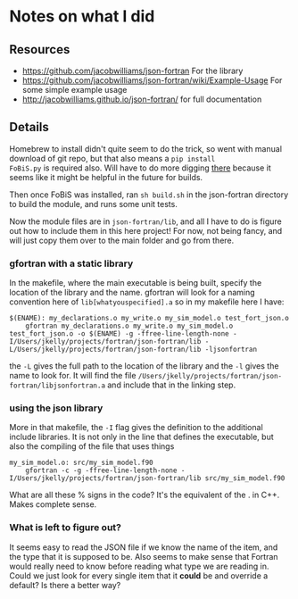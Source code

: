 # Notes on what I did

## Resources
- https://github.com/jacobwilliams/json-fortran For the library
- https://github.com/jacobwilliams/json-fortran/wiki/Example-Usage  For some simple example usage
- http://jacobwilliams.github.io/json-fortran/ for full documentation

## Details

Homebrew to install didn't quite seem to do the trick, so went with manual download of git repo, but that also means a <code>pip install FoBiS.py</code> is required also. Will have to do more digging [there](https://github.com/szaghi/FoBiS) because it seems like it might be helpful in the future for builds.

Then once FoBiS was installed, ran <code>sh build.sh</code> in the json-fortran directory to build the module, and runs some unit tests.

Now the module files are in <code>json-fortran/lib</code>, and all I have to do is figure out how to include them in this here project! For now, not being fancy, and will just copy them over to the main folder and go from there.

### gfortran with a static library

In the makefile, where the main executable is being built, specify the location of the library and the name. gfortran will look for a naming convention here of <code>lib[whatyouspecified].a</code> so in my makefile here I have:

```
$(ENAME): my_declarations.o my_write.o my_sim_model.o test_fort_json.o
	gfortran my_declarations.o my_write.o my_sim_model.o test_fort_json.o -o $(ENAME) -g -ffree-line-length-none -I/Users/jkelly/projects/fortran/json-fortran/lib -L/Users/jkelly/projects/fortran/json-fortran/lib -ljsonfortran
```

the <code>-L</code> gives the full path to the location of the library and the <code>-l</code> gives the name to look for. It will find the file <code>/Users/jkelly/projects/fortran/json-fortran/libjsonfortran.a</code> and include that in the linking step.


### using the json library

More in that makefile, the <code>-I</code> flag gives the definition to the additional include libraries. It is not only in the line that defines the executable, but also the compiling of the file that uses things

```
my_sim_model.o: src/my_sim_model.f90
	gfortran -c -g -ffree-line-length-none -I/Users/jkelly/projects/fortran/json-fortran/lib src/my_sim_model.f90
```

What are all these % signs in the code? It's the equivalent of the . in C++. Makes complete sense.

### What is left to figure out?

It seems easy to read the JSON file if we know the name of the item, and the type that it is supposed to be. Also seems to make sense that Fortran would really need to know before reading what type we are reading in. Could we just look for every single item that it **could** be and override a default? Is there a better way?
